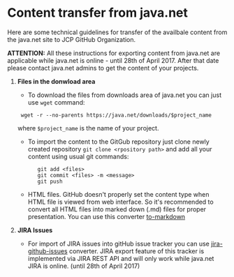 # Content transfer from java.net

Here are some technical guidelines for transfer of the availbale content from the java.net site to JCP GitHub Organization.

__ATTENTION:__ All these instructions for exporting content from java.net are applicable while java.net is online - until 28th of April 2017. 
After that date please contact java.net admins to get the content of your projects.

1. __Files in the donwload area__

   * To download the files from downloads area of java.net you can just use `wget` command:
   ```
	wget -r --no-parents https://java.net/downloads/$project_name
   ``` 
   where `$project_name` is the name of your project.

   * To import the content to the GitGub repository just clone newly created repository `git clone <rpository path>` and add all your content using usual git commands:
     ``` 
        git add <files>
        git commit <files> -m <message>
        git push
     ```
  
   * HTML files. GitHub doesn't properly set the content type when HTML file is viewed from web interface. 
     So it's recommended to convert all HTML files into marked down (.md) files for proper presentation.
     You can use this converter [to-markdown](https://github.com/domchristie/to-markdown)
     

2. __JIRA Issues__
   
   * For import of JIRA issues into gitHub issue tracker you can use [jira-github-issues](https://github.com/doctrine/jira-github-issues) converter.
     JIRA export feature of this tracker is implemented via JIRA REST API and will only work while java.net JIRA is online. (until 28th of April 2017)
    
